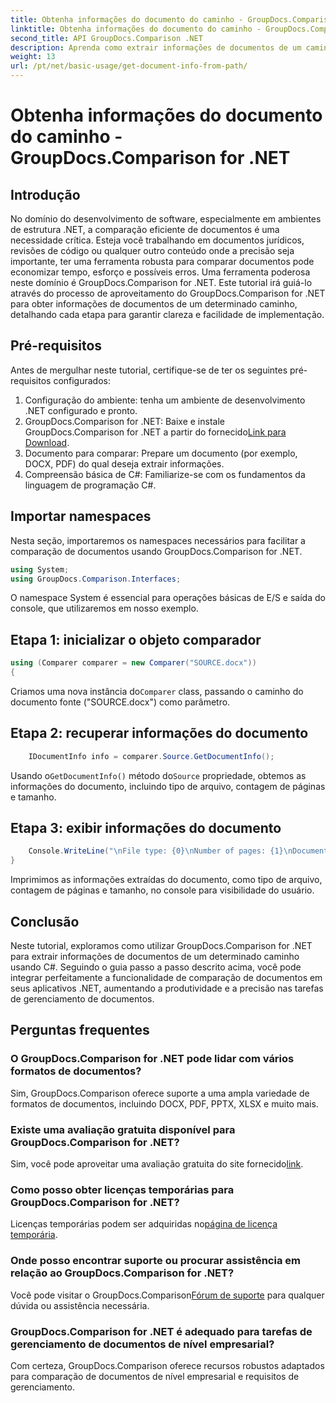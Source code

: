 ```yaml
---
title: Obtenha informações do documento do caminho - GroupDocs.Comparison for .NET
linktitle: Obtenha informações do documento do caminho - GroupDocs.Comparison for .NET
second_title: API GroupDocs.Comparison .NET
description: Aprenda como extrair informações de documentos de um caminho usando GroupDocs.Comparison for .NET. Etapas fáceis para gerenciamento eficiente de documentos em C#.
weight: 13
url: /pt/net/basic-usage/get-document-info-from-path/
---
```


# Obtenha informações do documento do caminho - GroupDocs.Comparison for .NET

## Introdução
No domínio do desenvolvimento de software, especialmente em ambientes de estrutura .NET, a comparação eficiente de documentos é uma necessidade crítica. Esteja você trabalhando em documentos jurídicos, revisões de código ou qualquer outro conteúdo onde a precisão seja importante, ter uma ferramenta robusta para comparar documentos pode economizar tempo, esforço e possíveis erros. Uma ferramenta poderosa neste domínio é GroupDocs.Comparison for .NET. Este tutorial irá guiá-lo através do processo de aproveitamento do GroupDocs.Comparison for .NET para obter informações de documentos de um determinado caminho, detalhando cada etapa para garantir clareza e facilidade de implementação.
## Pré-requisitos
Antes de mergulhar neste tutorial, certifique-se de ter os seguintes pré-requisitos configurados:
1. Configuração do ambiente: tenha um ambiente de desenvolvimento .NET configurado e pronto.
2.  GroupDocs.Comparison for .NET: Baixe e instale GroupDocs.Comparison for .NET a partir do fornecido[Link para Download](https://releases.groupdocs.com/comparison/net/).
3. Documento para comparar: Prepare um documento (por exemplo, DOCX, PDF) do qual deseja extrair informações.
4. Compreensão básica de C#: Familiarize-se com os fundamentos da linguagem de programação C#.

## Importar namespaces
Nesta seção, importaremos os namespaces necessários para facilitar a comparação de documentos usando GroupDocs.Comparison for .NET.
```csharp
using System;
using GroupDocs.Comparison.Interfaces;
```

O namespace System é essencial para operações básicas de E/S e saída do console, que utilizaremos em nosso exemplo.

## Etapa 1: inicializar o objeto comparador
```csharp
using (Comparer comparer = new Comparer("SOURCE.docx"))
{
```
 Criamos uma nova instância do`Comparer` class, passando o caminho do documento fonte ("SOURCE.docx") como parâmetro.
## Etapa 2: recuperar informações do documento
```csharp
    IDocumentInfo info = comparer.Source.GetDocumentInfo();
```
 Usando o`GetDocumentInfo()` método do`Source` propriedade, obtemos as informações do documento, incluindo tipo de arquivo, contagem de páginas e tamanho.
## Etapa 3: exibir informações do documento
```csharp
    Console.WriteLine("\nFile type: {0}\nNumber of pages: {1}\nDocument size: {2} bytes", info.FileType, info.PageCount, info.Size);
}
```
Imprimimos as informações extraídas do documento, como tipo de arquivo, contagem de páginas e tamanho, no console para visibilidade do usuário.

## Conclusão
Neste tutorial, exploramos como utilizar GroupDocs.Comparison for .NET para extrair informações de documentos de um determinado caminho usando C#. Seguindo o guia passo a passo descrito acima, você pode integrar perfeitamente a funcionalidade de comparação de documentos em seus aplicativos .NET, aumentando a produtividade e a precisão nas tarefas de gerenciamento de documentos.
## Perguntas frequentes
### O GroupDocs.Comparison for .NET pode lidar com vários formatos de documentos?
Sim, GroupDocs.Comparison oferece suporte a uma ampla variedade de formatos de documentos, incluindo DOCX, PDF, PPTX, XLSX e muito mais.
### Existe uma avaliação gratuita disponível para GroupDocs.Comparison for .NET?
 Sim, você pode aproveitar uma avaliação gratuita do site fornecido[link](https://releases.groupdocs.com/).
### Como posso obter licenças temporárias para GroupDocs.Comparison for .NET?
 Licenças temporárias podem ser adquiridas no[página de licença temporária](https://purchase.groupdocs.com/temporary-license/).
### Onde posso encontrar suporte ou procurar assistência em relação ao GroupDocs.Comparison for .NET?
 Você pode visitar o GroupDocs.Comparison[Fórum de suporte](https://forum.groupdocs.com/c/comparison/12) para qualquer dúvida ou assistência necessária.
### GroupDocs.Comparison for .NET é adequado para tarefas de gerenciamento de documentos de nível empresarial?
Com certeza, GroupDocs.Comparison oferece recursos robustos adaptados para comparação de documentos de nível empresarial e requisitos de gerenciamento.